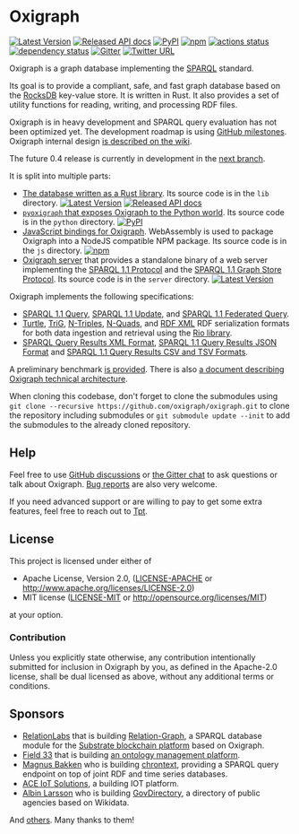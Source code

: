 # Oxigraph

[![Latest Version](https://img.shields.io/crates/v/oxigraph.svg)](https://crates.io/crates/oxigraph)
[![Released API docs](https://docs.rs/oxigraph/badge.svg)](https://docs.rs/oxigraph)
[![PyPI](https://img.shields.io/pypi/v/pyoxigraph)](https://pypi.org/project/pyoxigraph/)
[![npm](https://img.shields.io/npm/v/oxigraph)](https://www.npmjs.com/package/oxigraph)
[![actions status](https://github.com/oxigraph/oxigraph/workflows/build/badge.svg)](https://github.com/oxigraph/oxigraph/actions)
[![dependency status](https://deps.rs/repo/github/oxigraph/oxigraph/status.svg)](https://deps.rs/repo/github/oxigraph/oxigraph)
[![Gitter](https://badges.gitter.im/oxigraph/community.svg)](https://gitter.im/oxigraph/community?utm_source=badge&utm_medium=badge&utm_campaign=pr-badge)
[![Twitter URL](https://img.shields.io/twitter/url?style=social&url=https%3A%2F%2Ftwitter.com%2Foxigraph)](https://twitter.com/oxigraph)

Oxigraph is a graph database implementing the [SPARQL](https://www.w3.org/TR/sparql11-overview/) standard.

Its goal is to provide a compliant, safe, and fast graph database based on the [RocksDB](https://rocksdb.org/) key-value store.
It is written in Rust.
It also provides a set of utility functions for reading, writing, and processing RDF files.

Oxigraph is in heavy development and SPARQL query evaluation has not been optimized yet.
The development roadmap is using [GitHub milestones](https://github.com/oxigraph/oxigraph/milestones?direction=desc&sort=completeness&state=open).
Oxigraph internal design [is described on the wiki](https://github.com/oxigraph/oxigraph/wiki/Architecture).

The future 0.4 release is currently in development in the [next branch](https://github.com/oxigraph/oxigraph/tree/next).

It is split into multiple parts:

- [The database written as a Rust library](https://crates.io/crates/oxigraph). Its source code is in the `lib` directory.
  [![Latest Version](https://img.shields.io/crates/v/oxigraph.svg)](https://crates.io/crates/oxigraph)
  [![Released API docs](https://docs.rs/oxigraph/badge.svg)](https://docs.rs/oxigraph)
- [`pyoxigraph` that exposes Oxigraph to the Python world](https://pyoxigraph.readthedocs.io/). Its source code is in the `python` directory. [![PyPI](https://img.shields.io/pypi/v/pyoxigraph)](https://pypi.org/project/pyoxigraph/)
- [JavaScript bindings for Oxigraph](https://www.npmjs.com/package/oxigraph). WebAssembly is used to package Oxigraph into a NodeJS compatible NPM package. Its source code is in the `js` directory.
  [![npm](https://img.shields.io/npm/v/oxigraph)](https://www.npmjs.com/package/oxigraph)
- [Oxigraph server](https://crates.io/crates/oxigraph_server) that provides a standalone binary of a web server implementing the [SPARQL 1.1 Protocol](https://www.w3.org/TR/sparql11-protocol/) and the [SPARQL 1.1 Graph Store Protocol](https://www.w3.org/TR/sparql11-http-rdf-update/). Its source code is in the `server` directory.
  [![Latest Version](https://img.shields.io/crates/v/oxigraph_server.svg)](https://crates.io/crates/oxigraph_server)

Oxigraph implements the following specifications:

- [SPARQL 1.1 Query](https://www.w3.org/TR/sparql11-query/), [SPARQL 1.1 Update](https://www.w3.org/TR/sparql11-update/), and [SPARQL 1.1 Federated Query](https://www.w3.org/TR/sparql11-federated-query/).
- [Turtle](https://www.w3.org/TR/turtle/), [TriG](https://www.w3.org/TR/trig/), [N-Triples](https://www.w3.org/TR/n-triples/), [N-Quads](https://www.w3.org/TR/n-quads/), and [RDF XML](https://www.w3.org/TR/rdf-syntax-grammar/) RDF serialization formats for both data ingestion and retrieval using the [Rio library](https://github.com/oxigraph/rio).
- [SPARQL Query Results XML Format](https://www.w3.org/TR/rdf-sparql-XMLres/), [SPARQL 1.1 Query Results JSON Format](https://www.w3.org/TR/sparql11-results-json/) and [SPARQL 1.1 Query Results CSV and TSV Formats](https://www.w3.org/TR/sparql11-results-csv-tsv/).

A preliminary benchmark [is provided](bench/README.md). There is also [a document describing Oxigraph technical architecture](https://github.com/oxigraph/oxigraph/wiki/Architecture).

When cloning this codebase, don't forget to clone the submodules using
`git clone --recursive https://github.com/oxigraph/oxigraph.git` to clone the repository including submodules or
`git submodule update --init` to add the submodules to the already cloned repository.


## Help

Feel free to use [GitHub discussions](https://github.com/oxigraph/oxigraph/discussions) or [the Gitter chat](https://gitter.im/oxigraph/community) to ask questions or talk about Oxigraph.
[Bug reports](https://github.com/oxigraph/oxigraph/issues) are also very welcome.

If you need advanced support or are willing to pay to get some extra features, feel free to reach out to [Tpt](https://github.com/Tpt/).


## License

This project is licensed under either of

- Apache License, Version 2.0, ([LICENSE-APACHE](LICENSE-APACHE) or
  http://www.apache.org/licenses/LICENSE-2.0)
- MIT license ([LICENSE-MIT](LICENSE-MIT) or
  http://opensource.org/licenses/MIT)

at your option.

### Contribution

Unless you explicitly state otherwise, any contribution intentionally submitted for inclusion in Oxigraph by you, as defined in the Apache-2.0 license, shall be dual licensed as above, without any additional terms or conditions.


## Sponsors

* [RelationLabs](https://relationlabs.ai/) that is building [Relation-Graph](https://github.com/relationlabs/Relation-Graph), a SPARQL database module for the [Substrate blockchain platform](https://substrate.io/) based on Oxigraph.
* [Field 33](https://field33.com) that is building [an ontology management platform](https://plow.pm/).
* [Magnus Bakken](https://github.com/magbak) who is building [chrontext](https://github.com/magbak/chrontext), providing a SPARQL query endpoint on top of joint RDF and time series databases.
* [ACE IoT Solutions](https://aceiotsolutions.com/), a building IOT platform.
* [Albin Larsson](https://byabbe.se/) who is building [GovDirectory](https://www.govdirectory.org/), a directory of public agencies based on Wikidata.

And [others](https://github.com/sponsors/Tpt). Many thanks to them!
